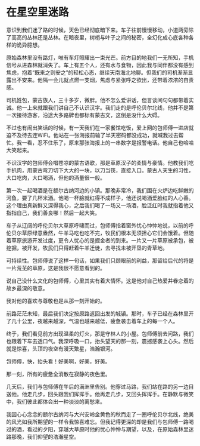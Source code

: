 # 在星空里迷路

意识到我们迷了路的时候，天色已经彻底暗下来。车子往前慢慢移动，小道两旁除了高高的丛林还是丛林。在暗夜里，树梢与叶子之间的秘密，全幻化成心底各种各样的诡异臆想。 

原始森林里没有路灯，唯有车灯照耀出一束光芒。前方目的地我们一无所知，手机信号从进森林就消失了。车上有五个人，还有水与食物，因此我与同伴都没有感到焦虑，抱着“既来之则安之”的轻松心态，继续天南海北地聊。但我们的司机渐渐显露出不安来。他隔一会儿就点燃一支烟，焦虑与紧张呼之欲出，还带着浓浓的自责感。 

司机姓包，蒙古族人，三十多岁，微胖。他不怎么爱讲话，但言谈间句句都带着实诚。他一上来就跟我们讲自己不认识汉字。我们走的是呼伦贝尔北线，他并不是第一次接待游客，沿途大多路牌也都标有蒙古文，这倒是没什么大碍。 

不过也有闹出笑话的时候，有一天我们在一家餐馆吃饭，爱上网的包师傅一进店就迫不及待去连WiFi。他站在一张海报前输了半天密码都没成功，就喊我过去帮忙。我一看，忍不住乐了，原来那张海报上的一串数字是报警电话。他自己也哈哈大笑起来。 

不识汉字的包师傅会唱苍凉的蒙古语歌，那是草原汉子的柔情与豪情。他教我们吃手扒肉，用蒙古弯刀切下大大的一块，以刀当筷，直接入口。蒙古人天生的习性，大口吃肉，大口喝酒，但他的酒量很一般。 

第一次一起喝酒是在额尔古纳河边的小镇。那晚非常冷，我们围在火炉边吃鲜嫩的河鱼，要了几杯米酒。他喝一杯臉就红得不成样子，他还说喝酒爱脸红的人心善。这个理由真新鲜又深得我心，之后我们喝了一场又一场酒，脸泛红时我就指着他又指指自己，我们善良哪！然后一起大笑。 

车子从辽阔的呼伦贝尔大草原呼啸而过，包师傅指着窗外忧心忡忡地说，以前的呼伦贝尔草原绿意盎然，牛羊马吃也吃不完，牧民们根本无须担心它们会饿着。但随着草原旅游开发过度，更令人忧心的是掘金者的到来。一片又一片草原被承包，被挖掘，被开发，牧民们只得赶着牛羊迁徙，去寻找未被开垦的青草地。 

可持续性。包师傅说了这样一句话，如果我们只顾眼前的利益，那留给后代的将是一片荒芜的草原，这是我很不愿意看到的。 

说自己没什么文化的包师傅，心里其实有着大情怀。这是他对自己热爱并眷恋着的故乡最深的敬意。 

我对他的喜欢与尊敬也是从那一刻开始的。 

前路茫茫未知，最后我们决定按原路返回出发的城镇。那时，车子已经在森林里开了几十公里，夜越来越深，气温也越来越低，疲惫袭击着车上的每一个人。 

终于，我们看见前方出现温柔的灯火，那是守林人的小屋。包师傅前去问路，我们也跟着下车去透口气。我深呼吸一口，抬头望天的那一刻，震撼感袭上心头。然后就是惊喜，头顶的夜空有漫天繁星，浩瀚银河。 

包师傅，快，抬头看！好美啊，好美，好美。 

那一刻，所有的疲惫全消散在寂静的夜色里。 

几天后，我们与包师傅在午后的满洲里告别。他穿过马路，我们站在路的另一边目送他。他走几步，回头跟我们挥挥手。他再走几步，又回头挥挥手。在静默与微笑中，我们彼此都体会出一种淡淡的离愁来。 

我因心心念念的额尔古纳河与大兴安岭金黄色的秋而走了一圈呼伦贝尔北线，绝美的风光如我所期望的一样令我惊喜难忘。但我记得更深的却是我们与包师傅一路喝过的酒，看过的夕阳，穿越大草原时他的忧心忡忡与期望，以及，在原始森林里迷路那晚，我们仰望的浩瀚星空。